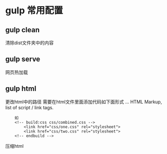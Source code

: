 # gulp 常用配置

## gulp clean 
   清除dist文件夹中的内容

## gulp serve
   网页热加载

## gulp html 
   更改html中的路径
   需要在html文件里面添加代码如下面形式
		<!-- build:<type>(alternate search path) <path> <parameters> -->
			... HTML Markup, list of script / link tags.
		<!-- endbuild -->
	  
		如     
		<!-- build:css css/combined.css -->
			<link href="css/one.css" rel="stylesheet">
			<link href="css/two.css" rel="stylesheet">
		<!-- endbuild -->
   压缩html
  

   

